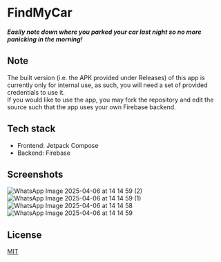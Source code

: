 # FindMyCar
_**Easily note down where you parked your car last night so no more panicking in the morning!**_
## Note
The built version (i.e. the APK provided under Releases) of this app is currently only for internal use, as such, you will need a set of provided credentials to use it.
<br>
If you would like to use the app, you may fork the repository and edit the source such that the app uses your own Firebase backend.
## Tech stack
- Frontend: Jetpack Compose
- Backend: Firebase
## Screenshots
![WhatsApp Image 2025-04-06 at 14 14 59 (2)](https://github.com/user-attachments/assets/7a0b365c-5d5f-463c-b2dd-1e208da24c10)
![WhatsApp Image 2025-04-06 at 14 14 59 (1)](https://github.com/user-attachments/assets/1801ff29-741d-4ad7-b683-f998e5ad0181)
![WhatsApp Image 2025-04-06 at 14 14 58](https://github.com/user-attachments/assets/c514b7a1-3e35-4be8-a16f-3289e070afb2)
![WhatsApp Image 2025-04-06 at 14 14 59](https://github.com/user-attachments/assets/4b868117-d60e-41ec-aca8-dbbb332d45b6)
## License
[MIT](https://opensource.org/license/mit)
